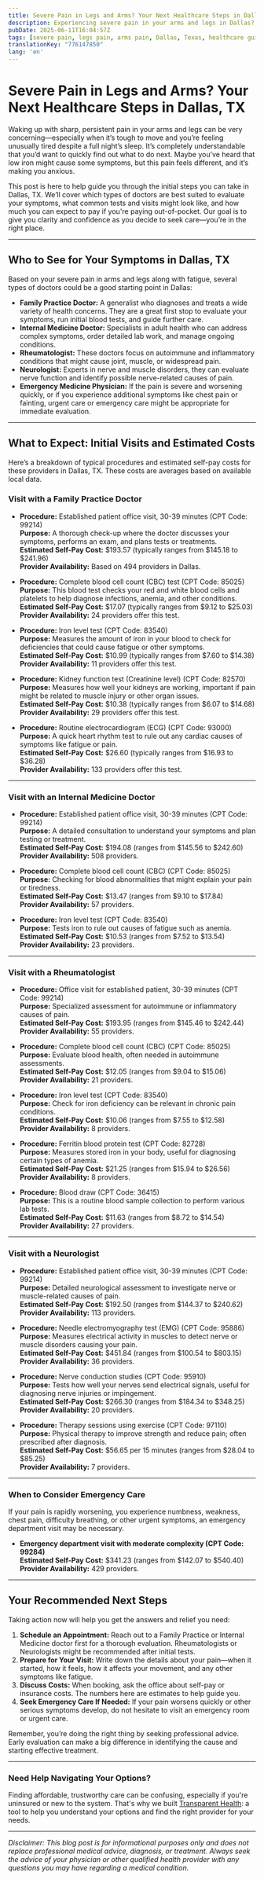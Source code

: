 ```yaml
---
title: Severe Pain in Legs and Arms? Your Next Healthcare Steps in Dallas, TX  
description: Experiencing severe pain in your arms and legs in Dallas? Learn who to see, what tests to expect, and estimated costs to guide your next steps.  
pubDate: 2025-06-11T16:04:57Z
tags: [severe pain, legs pain, arms pain, Dallas, Texas, healthcare guidance, medical costs, urgent care, doctors]
translationKey: "776147850"
lang: 'en'
---
```


# Severe Pain in Legs and Arms? Your Next Healthcare Steps in Dallas, TX

Waking up with sharp, persistent pain in your arms and legs can be very concerning—especially when it’s tough to move and you’re feeling unusually tired despite a full night’s sleep. It’s completely understandable that you’d want to quickly find out what to do next. Maybe you’ve heard that low iron might cause some symptoms, but this pain feels different, and it’s making you anxious.

This post is here to help guide you through the initial steps you can take in Dallas, TX. We’ll cover which types of doctors are best suited to evaluate your symptoms, what common tests and visits might look like, and how much you can expect to pay if you're paying out-of-pocket. Our goal is to give you clarity and confidence as you decide to seek care—you’re in the right place.

---

## Who to See for Your Symptoms in Dallas, TX

Based on your severe pain in arms and legs along with fatigue, several types of doctors could be a good starting point in Dallas:

- **Family Practice Doctor:** A generalist who diagnoses and treats a wide variety of health concerns. They are a great first stop to evaluate your symptoms, run initial blood tests, and guide further care.
- **Internal Medicine Doctor:** Specialists in adult health who can address complex symptoms, order detailed lab work, and manage ongoing conditions.
- **Rheumatologist:** These doctors focus on autoimmune and inflammatory conditions that might cause joint, muscle, or widespread pain.
- **Neurologist:** Experts in nerve and muscle disorders, they can evaluate nerve function and identify possible nerve-related causes of pain.
- **Emergency Medicine Physician:** If the pain is severe and worsening quickly, or if you experience additional symptoms like chest pain or fainting, urgent care or emergency care might be appropriate for immediate evaluation.

---

## What to Expect: Initial Visits and Estimated Costs

Here’s a breakdown of typical procedures and estimated self-pay costs for these providers in Dallas, TX. These costs are averages based on available local data.

### Visit with a Family Practice Doctor

- **Procedure:** Established patient office visit, 30-39 minutes (CPT Code: 99214)  
  **Purpose:** A thorough check-up where the doctor discusses your symptoms, performs an exam, and plans tests or treatments.  
  **Estimated Self-Pay Cost:** $193.57 (typically ranges from $145.18 to $241.96)  
  **Provider Availability:** Based on 494 providers in Dallas.

- **Procedure:** Complete blood cell count (CBC) test (CPT Code: 85025)  
  **Purpose:** This blood test checks your red and white blood cells and platelets to help diagnose infections, anemia, and other conditions.  
  **Estimated Self-Pay Cost:** $17.07 (typically ranges from $9.12 to $25.03)  
  **Provider Availability:** 24 providers offer this test.

- **Procedure:** Iron level test (CPT Code: 83540)  
  **Purpose:** Measures the amount of iron in your blood to check for deficiencies that could cause fatigue or other symptoms.  
  **Estimated Self-Pay Cost:** $10.99 (typically ranges from $7.60 to $14.38)  
  **Provider Availability:** 11 providers offer this test.

- **Procedure:** Kidney function test (Creatinine level) (CPT Code: 82570)  
  **Purpose:** Measures how well your kidneys are working, important if pain might be related to muscle injury or other organ issues.  
  **Estimated Self-Pay Cost:** $10.38 (typically ranges from $6.07 to $14.68)  
  **Provider Availability:** 29 providers offer this test.

- **Procedure:** Routine electrocardiogram (ECG) (CPT Code: 93000)  
  **Purpose:** A quick heart rhythm test to rule out any cardiac causes of symptoms like fatigue or pain.  
  **Estimated Self-Pay Cost:** $26.60 (typically ranges from $16.93 to $36.28)  
  **Provider Availability:** 133 providers offer this test.

---

### Visit with an Internal Medicine Doctor

- **Procedure:** Established patient office visit, 30-39 minutes (CPT Code: 99214)  
  **Purpose:** A detailed consultation to understand your symptoms and plan testing or treatment.  
  **Estimated Self-Pay Cost:** $194.08 (ranges from $145.56 to $242.60)  
  **Provider Availability:** 508 providers.

- **Procedure:** Complete blood cell count (CBC) (CPT Code: 85025)  
  **Purpose:** Checking for blood abnormalities that might explain your pain or tiredness.  
  **Estimated Self-Pay Cost:** $13.47 (ranges from $9.10 to $17.84)  
  **Provider Availability:** 57 providers.

- **Procedure:** Iron level test (CPT Code: 83540)  
  **Purpose:** Tests iron to rule out causes of fatigue such as anemia.  
  **Estimated Self-Pay Cost:** $10.53 (ranges from $7.52 to $13.54)  
  **Provider Availability:** 23 providers.

---

### Visit with a Rheumatologist

- **Procedure:** Office visit for established patient, 30-39 minutes (CPT Code: 99214)  
  **Purpose:** Specialized assessment for autoimmune or inflammatory causes of pain.  
  **Estimated Self-Pay Cost:** $193.95 (ranges from $145.46 to $242.44)  
  **Provider Availability:** 55 providers.

- **Procedure:** Complete blood cell count (CBC) (CPT Code: 85025)  
  **Purpose:** Evaluate blood health, often needed in autoimmune assessments.  
  **Estimated Self-Pay Cost:** $12.05 (ranges from $9.04 to $15.06)  
  **Provider Availability:** 21 providers.

- **Procedure:** Iron level test (CPT Code: 83540)  
  **Purpose:** Check for iron deficiency can be relevant in chronic pain conditions.  
  **Estimated Self-Pay Cost:** $10.06 (ranges from $7.55 to $12.58)  
  **Provider Availability:** 8 providers.

- **Procedure:** Ferritin blood protein test (CPT Code: 82728)  
  **Purpose:** Measures stored iron in your body, useful for diagnosing certain types of anemia.  
  **Estimated Self-Pay Cost:** $21.25 (ranges from $15.94 to $26.56)  
  **Provider Availability:** 8 providers.

- **Procedure:** Blood draw (CPT Code: 36415)  
  **Purpose:** This is a routine blood sample collection to perform various lab tests.  
  **Estimated Self-Pay Cost:** $11.63 (ranges from $8.72 to $14.54)  
  **Provider Availability:** 27 providers.

---

### Visit with a Neurologist

- **Procedure:** Established patient office visit, 30-39 minutes (CPT Code: 99214)  
  **Purpose:** Detailed neurological assessment to investigate nerve or muscle-related causes of pain.  
  **Estimated Self-Pay Cost:** $192.50 (ranges from $144.37 to $240.62)  
  **Provider Availability:** 113 providers.

- **Procedure:** Needle electromyography test (EMG) (CPT Code: 95886)  
  **Purpose:** Measures electrical activity in muscles to detect nerve or muscle disorders causing your pain.  
  **Estimated Self-Pay Cost:** $451.84 (ranges from $100.54 to $803.15)  
  **Provider Availability:** 36 providers.

- **Procedure:** Nerve conduction studies (CPT Code: 95910)  
  **Purpose:** Tests how well your nerves send electrical signals, useful for diagnosing nerve injuries or impingement.  
  **Estimated Self-Pay Cost:** $266.30 (ranges from $184.34 to $348.25)  
  **Provider Availability:** 20 providers.

- **Procedure:** Therapy sessions using exercise (CPT Code: 97110)  
  **Purpose:** Physical therapy to improve strength and reduce pain; often prescribed after diagnosis.  
  **Estimated Self-Pay Cost:** $56.65 per 15 minutes (ranges from $28.04 to $85.25)  
  **Provider Availability:** 7 providers.

---

### When to Consider Emergency Care

If your pain is rapidly worsening, you experience numbness, weakness, chest pain, difficulty breathing, or other urgent symptoms, an emergency department visit may be necessary.

- **Emergency department visit with moderate complexity (CPT Code: 99284)**  
  **Estimated Self-Pay Cost:** $341.23 (ranges from $142.07 to $540.40)  
  **Provider Availability:** 429 providers.

---

## Your Recommended Next Steps

Taking action now will help you get the answers and relief you need:

1. **Schedule an Appointment:** Reach out to a Family Practice or Internal Medicine doctor first for a thorough evaluation. Rheumatologists or Neurologists might be recommended after initial tests.
2. **Prepare for Your Visit:** Write down the details about your pain—when it started, how it feels, how it affects your movement, and any other symptoms like fatigue.
3. **Discuss Costs:** When booking, ask the office about self-pay or insurance costs. The numbers here are estimates to help guide you.
4. **Seek Emergency Care If Needed:** If your pain worsens quickly or other serious symptoms develop, do not hesitate to visit an emergency room or urgent care.

Remember, you’re doing the right thing by seeking professional advice. Early evaluation can make a big difference in identifying the cause and starting effective treatment.

---

### Need Help Navigating Your Options?

Finding affordable, trustworthy care can be confusing, especially if you're uninsured or new to the system. That's why we built [Transparent Health](https://transparenthealth.ai): a tool to help you understand your options and find the right provider for your needs. 

---

*Disclaimer: This blog post is for informational purposes only and does not replace professional medical advice, diagnosis, or treatment. Always seek the advice of your physician or other qualified health provider with any questions you may have regarding a medical condition.*